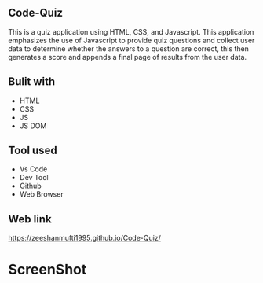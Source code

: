## Code-Quiz

  This is a quiz application using HTML, CSS, and Javascript. This application emphasizes the use of Javascript to provide quiz questions and collect user data to determine whether the answers to a question are correct, this then generates a score and appends a final page of results from the user data.

## Bulit with
  * HTML
  * CSS
  * JS
  * JS DOM
  
 
## Tool used
 * Vs Code
 * Dev Tool
 * Github
 *  Web Browser

##  Web link
https://zeeshanmufti1995.github.io/Code-Quiz/

 # ScreenShot

  
